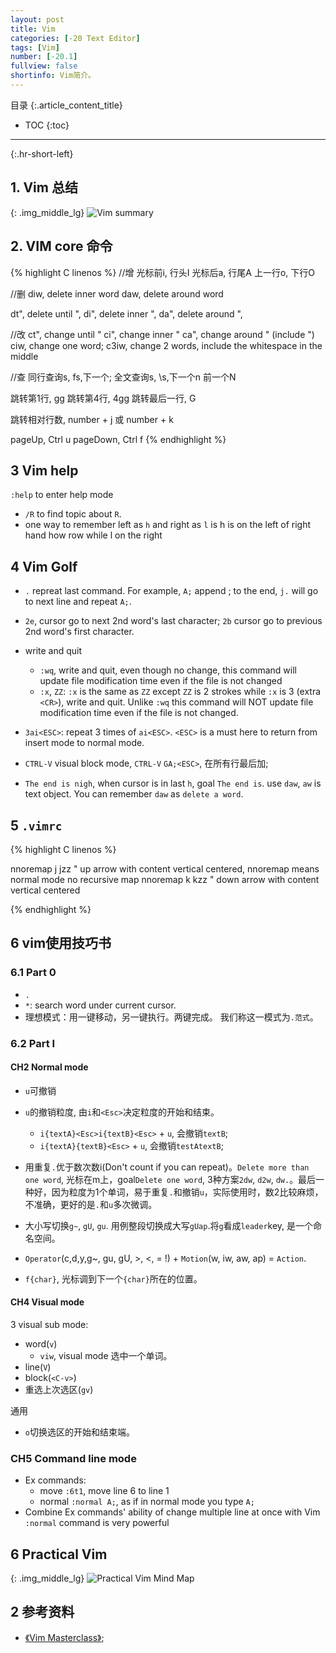 ```yaml
---
layout: post
title: Vim
categories: [-20 Text Editor]
tags: [Vim]
number: [-20.1]
fullview: false
shortinfo: Vim简介。
---
```

目录
{:.article_content_title}


* TOC
{:toc}

---
{:.hr-short-left}

## 1. Vim 总结 ##


{: .img_middle_lg}
![Vim summary]({{site.url}}/assets/images/posts/-20_TextEditor/2017-10-01-Vim/vim-cheat-sheet-advanced.png)


## 2. VIM core 命令

{% highlight C linenos %}
//增
光标前i, 行头I
光标后a, 行尾A
上一行o, 下行O

//删
diw, delete inner word
daw, delete around word

dt", delete until ",
di", delete inner ",
da", delete around ",

//改
ct", change until "
ci", change inner "
ca", change around " (include ")
ciw, change one word;
c3iw, change 2 words, include the whitespace in the middle

//查
同行查询s, fs,下一个;
全文查询s, \s,下一个n 前一个N

跳转第1行, gg
跳转第4行, 4gg
跳转最后一行, G

跳转相对行数, number + j 或 number + k

pageUp, Ctrl u
pageDown, Ctrl f
{% endhighlight %}

## 3 Vim help

`:help` to enter help mode

- `/R` to find topic about `R`.
- one way to remember left as `h` and right as `l` is h is on the left of right hand how row while l on the right

## 4 Vim Golf

- `.` repreat last command. For example, `A;` append ; to the end, `j.` will go to next line and repeat `A;`.

- `2e`, cursor go to next 2nd word's last character; `2b` cursor go to previous 2nd word's first character.

- write and quit
  - `:wq`, write and quit, even though no change, this command will update file modification time even if the file is not changed
  - `:x`, `ZZ`: `:x` is the same as `ZZ` except `ZZ` is 2 strokes while `:x` is 3 (extra `<CR>`), write and quit. Unlike `:wq`  this command will NOT update file modification time even if the file is not changed.

- `3ai<ESC>`: repeat 3 times of `ai<ESC>`. `<ESC>` is a must here to return from insert mode to normal mode.

- `CTRL-V` visual block mode, `CTRL-V` `GA;<ESC>`, 在所有行最后加;

- `The end is nigh`, when cursor is in last `h`, goal `The end is`. use `daw`, `aw` is text object. You can remember `daw` as `delete a word`.

## 5 `.vimrc`


{% highlight C linenos %}

nnoremap j jzz  " up arrow with content vertical centered, nnoremap means normal mode no recursive map
nnoremap k kzz  " down arrow with content vertical centered

{% endhighlight %}

## 6 vim使用技巧书

### 6.1 Part 0

- `.`
- `*`: search word under current cursor.
- 理想模式：用一键移动，另一键执行。两键完成。 我们称这一模式为`.范式`。

### 6.2 Part I

#### CH2 Normal mode

- `u`可撤销
- `u`的撤销粒度, 由`i`和`<Esc>`决定粒度的开始和结束。
  - `i{textA}<Esc>i{textB}<Esc>` + `u`, 会撤销`textB`;
  - `i{textA}{textB}<Esc>` + `u`, 会撤销`testAtextB`;
- 用重复`.`优于数次数i(Don't count if you can repeat)。`Delete more than one word`, 光标在m上，goal`Delete one word`, 3种方案`2dw`, `d2w`, `dw.`。最后一种好，因为粒度为1个单词，易于重复`.`和撤销`u`，实际使用时，数2比较麻烦，不准确，更好的是`.`和`u`多次微调。

- 大小写切换`g~`, `gU`, `gu`. 用例整段切换成大写`gUap`.将`g`看成`leader`key, 是一个命名空间。

- `Operator`(c,d,y,g~, gu, gU, >, <, = !) + `Motion`(w, iw, aw, ap) = `Action`.
- `f{char}`, 光标调到下一个`{char}`所在的位置。

#### CH4 Visual mode

3 visual sub mode:
- word(`v`)
  - `viw`, visual mode 选中一个单词。
- line(`V`)
- block(`<C-v>`)
- 重选上次选区(`gv`)

通用
- `o`切换选区的开始和结束端。

### CH5 Command line mode

- Ex commands: 
  - move `:6t1`, move line 6 to line 1
  - normal `:normal A;`, as if in normal mode you type `A;` 
- Combine Ex commands' ability of change multiple line at once with Vim `:normal` command is very powerful
## 6 Practical Vim 

{: .img_middle_lg}
![Practical Vim Mind Map]({{site.url}}/assets/images/posts/-20_TextEditor/2017-10-01-Vim/PracticalVimMindMap.png)







## 2 参考资料 ##
- [《Vim Masterclass》](https://www.udemy.com/vim-commands-cheat-sheet/);



